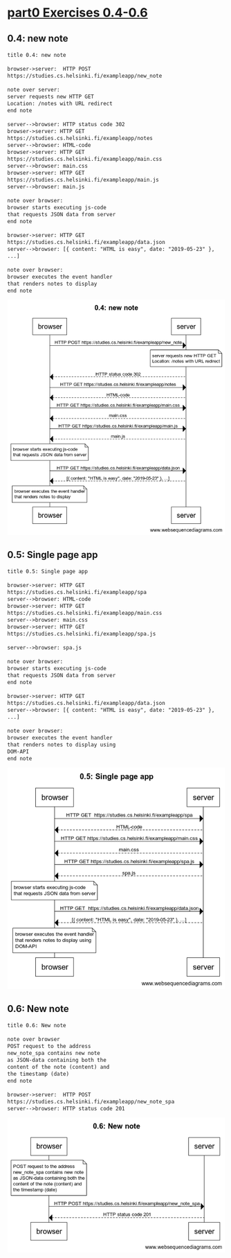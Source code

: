 # [part0 Exercises 0.4-0.6](https://fullstackopen.com/en/part0/fundamentals_of_web_apps#exercises-0-1-0-6)

## 0.4: new note

```
title 0.4: new note

browser->server:  HTTP POST https://studies.cs.helsinki.fi/exampleapp/new_note

note over server:
server requests new HTTP GET
Location: /notes with URL redirect
end note

server-->browser: HTTP status code 302
browser->server: HTTP GET https://studies.cs.helsinki.fi/exampleapp/notes
server-->browser: HTML-code
browser->server: HTTP GET https://studies.cs.helsinki.fi/exampleapp/main.css
server-->browser: main.css
browser->server: HTTP GET https://studies.cs.helsinki.fi/exampleapp/main.js
server-->browser: main.js

note over browser:
browser starts executing js-code
that requests JSON data from server
end note

browser->server: HTTP GET https://studies.cs.helsinki.fi/exampleapp/data.json
server-->browser: [{ content: "HTML is easy", date: "2019-05-23" }, ...]

note over browser:
browser executes the event handler
that renders notes to display
end note
```

![0.4: new note](0.4.png "0.4: new note")


## 0.5: Single page app

```
title 0.5: Single page app

browser->server: HTTP GET  https://studies.cs.helsinki.fi/exampleapp/spa
server-->browser: HTML-code
browser->server: HTTP GET https://studies.cs.helsinki.fi/exampleapp/main.css
server-->browser: main.css
browser->server: HTTP GET https://studies.cs.helsinki.fi/exampleapp/spa.js

server-->browser: spa.js

note over browser:
browser starts executing js-code
that requests JSON data from server 
end note

browser->server: HTTP GET  https://studies.cs.helsinki.fi/exampleapp/data.json
server-->browser: [{ content: "HTML is easy", date: "2019-05-23" }, ...]

note over browser:
browser executes the event handler
that renders notes to display using
DOM-API
end note
```

![0.5: Single page app](0.5.png "0.5: Single page app")


## 0.6: New note

```
title 0.6: New note

note over browser
POST request to the address 
new_note_spa contains new note
as JSON-data containing both the 
content of the note (content) and 
the timestamp (date)
end note

browser->server:  HTTP POST https://studies.cs.helsinki.fi/exampleapp/new_note_spa
server-->browser: HTTP status code 201
```

![0.6: New note](0.6.png "0.6: New note")
